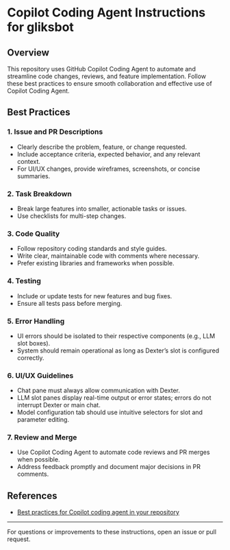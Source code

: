# Copilot Coding Agent Instructions for gliksbot

## Overview
This repository uses GitHub Copilot Coding Agent to automate and streamline code changes, reviews, and feature implementation. Follow these best practices to ensure smooth collaboration and effective use of Copilot Coding Agent.

## Best Practices

### 1. Issue and PR Descriptions
- Clearly describe the problem, feature, or change requested.
- Include acceptance criteria, expected behavior, and any relevant context.
- For UI/UX changes, provide wireframes, screenshots, or concise summaries.

### 2. Task Breakdown
- Break large features into smaller, actionable tasks or issues.
- Use checklists for multi-step changes.

### 3. Code Quality
- Follow repository coding standards and style guides.
- Write clear, maintainable code with comments where necessary.
- Prefer existing libraries and frameworks when possible.

### 4. Testing
- Include or update tests for new features and bug fixes.
- Ensure all tests pass before merging.

### 5. Error Handling
- UI errors should be isolated to their respective components (e.g., LLM slot boxes).
- System should remain operational as long as Dexter’s slot is configured correctly.

### 6. UI/UX Guidelines
- Chat pane must always allow communication with Dexter.
- LLM slot panes display real-time output or error states; errors do not interrupt Dexter or main chat.
- Model configuration tab should use intuitive selectors for slot and parameter editing.

### 7. Review and Merge
- Use Copilot Coding Agent to automate code reviews and PR merges when possible.
- Address feedback promptly and document major decisions in PR comments.

## References
- [Best practices for Copilot coding agent in your repository](https://gh.io/copilot-coding-agent-tips)

---

For questions or improvements to these instructions, open an issue or pull request.
